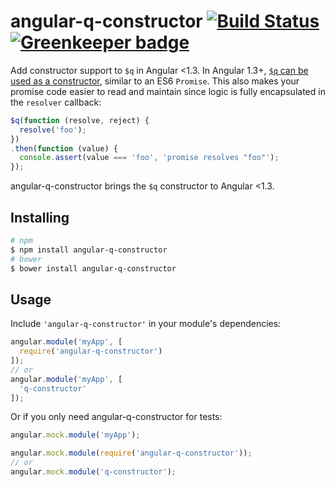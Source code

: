 # angular-q-constructor [![Build Status](https://travis-ci.org/bendrucker/angular-q-constructor.svg?branch=master)](https://travis-ci.org/bendrucker/angular-q-constructor) [![Greenkeeper badge](https://badges.greenkeeper.io/bendrucker/angular-q-constructor.svg)](https://greenkeeper.io/)

Add constructor support to `$q` in Angular <1.3. In Angular 1.3+, [`$q` can be used as a constructor](https://docs.angularjs.org/api/ng/service/$q#-q-constructor), similar to an ES6 `Promise`. This also makes your promise code easier to read and maintain since logic is fully encapsulated in the `resolver` callback:

```js
$q(function (resolve, reject) {
  resolve('foo');
})
.then(function (value) {
  console.assert(value === 'foo', 'promise resolves "foo"');
});
```

angular-q-constructor brings the `$q` constructor to Angular <1.3.

## Installing

```sh
# npm
$ npm install angular-q-constructor
# bower
$ bower install angular-q-constructor
```

## Usage

Include `'angular-q-constructor'` in your module's dependencies:

```js
angular.module('myApp', [
  require('angular-q-constructor')
]);
// or
angular.module('myApp', [
  'q-constructor'
]);
```

Or if you only need angular-q-constructor for tests:

```js
angular.mock.module('myApp');

angular.mock.module(require('angular-q-constructor'));
// or
angular.mock.module('q-constructor');
```
